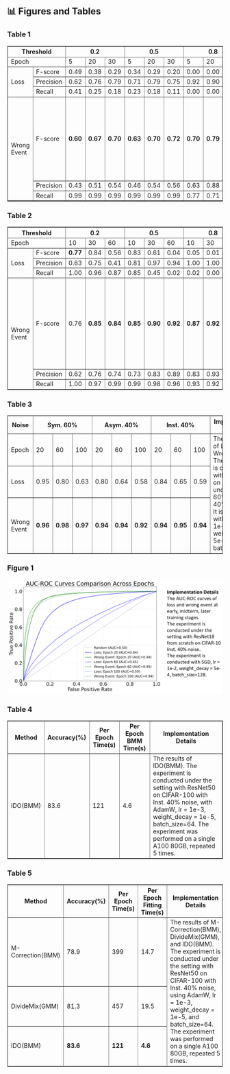 ## 📊 Figures and Tables

### Table 1

<table border="1" cellspacing="0" cellpadding="5">
  <thead>
    <tr>
      <th colspan="2">Threshold</th>
      <th colspan="3">0.2</th>
      <th colspan="3">0.5</th>
      <th colspan="3">0.8</th>
      <th rowspan="10">Implementation Details</th>
    </tr>
    <tr>
      <td colspan="2">Epoch</td>
      <td>5</td>
      <td>20</td>
      <td>30</td>
      <td>5</td>
      <td>20</td>
      <td>30</td>
      <td>5</td>
      <td>20</td>
      <td>30</td>
    </tr>
  </thead>
  <tbody>
    <!-- Loss -->
    <tr>
      <td rowspan="3">Loss</td>
      <td>F-score</td>
      <td>0.49</td>
      <td>0.38</td>
      <td>0.29</td>
      <td>0.34</td>
      <td>0.29</td>
      <td>0.20</td>
      <td>0.00</td>
      <td>0.00</td>
      <td>0.00</td>
      <td rowspan="6">The precision, recall, F-score of Loss and Wrong Event.<br>The experiment is conducted with ResNet18 on CIFAR10 under Inst. 40%. <br>We set three thresholds to calculate F-score. It is conducted with SGD, lr = 1e-2, weight_decay = 5e-4, batch_size=128.</td>
    </tr>
    <tr>
      <td>Precision</td>
      <td>0.62</td>
      <td>0.76</td>
      <td>0.79</td>
      <td>0.71</td>
      <td>0.79</td>
      <td>0.75</td>
      <td>0.92</td>
      <td>0.90</td>
      <td>0.60</td>
    </tr>
    <tr>
      <td>Recall</td>
      <td>0.41</td>
      <td>0.25</td>
      <td>0.18</td>
      <td>0.23</td>
      <td>0.18</td>
      <td>0.11</td>
      <td>0.00</td>
      <td>0.00</td>
      <td>0.00</td>
    </tr>
    <!-- Wrong Event -->
    <tr>
      <td rowspan="3">Wrong Event</td>
      <td>F-score</td>
      <td><b>0.60</b></td>
      <td><b>0.67</b></td>
      <td><b>0.70</b></td>
      <td><b>0.63</b></td>
      <td><b>0.70</b></td>
      <td><b>0.72</b></td>
      <td><b>0.70</b></td>
      <td><b>0.79</b></td>
      <td><b>0.76</b></td>
    </tr>
    <tr>
      <td>Precision</td>
      <td>0.43</td>
      <td>0.51</td>
      <td>0.54</td>
      <td>0.46</td>
      <td>0.54</td>
      <td>0.56</td>
      <td>0.63</td>
      <td>0.88</td>
      <td>0.93</td>
    </tr>
    <tr>
      <td>Recall</td>
      <td>0.99</td>
      <td>0.99</td>
      <td>0.99</td>
      <td>0.99</td>
      <td>0.99</td>
      <td>0.99</td>
      <td>0.77</td>
      <td>0.71</td>
      <td>0.65</td>
    </tr>
  </tbody>
</table>

### Table 2

<table border="1" cellspacing="0" cellpadding="5">
  <thead>
    <tr>
      <th colspan="2">Threshold</th>
      <th colspan="3">0.2</th>
      <th colspan="3">0.5</th>
      <th colspan="3">0.8</th>
      <th rowspan="10">Implementation Details</th>
    </tr>
    <tr>
      <td colspan="2">Epoch</td>
      <td>10</td>
      <td>30</td>
      <td>60</td>
      <td>10</td>
      <td>30</td>
      <td>60</td>
      <td>10</td>
      <td>30</td>
      <td>60</td>
    </tr>
  </thead>
  <tbody>
    <!-- Loss -->
    <tr>
      <td rowspan="3">Loss</td>
      <td>F-score</td>
      <td><b>0.77</b></td>
      <td>0.84</td>
      <td>0.56</td>
      <td>0.83</td>
      <td>0.61</td>
      <td>0.04</td>
      <td>0.05</td>
      <td>0.01</td>
      <td>0.00</td>
      <td rowspan="6">The precision, recall, F-score of Loss and Wrong Event. <br> The experiment is conducted with ResNet18 on CIFAR10 under Sym. 60%. <br>We set three thresholds to calculate F-score. It is conducted with SGD, lr = 1e-2, weight_decay = 5e-4, batch_size=128.</td>
    </tr>
    <tr>
      <td>Precision</td>
      <td>0.63</td>
      <td>0.75</td>
      <td>0.41</td>
      <td>0.81</td>
      <td>0.97</td>
      <td>0.94</td>
      <td>1.00</td>
      <td>1.00</td>
      <td>1.00</td>
    </tr>
    <tr>
      <td>Recall</td>
      <td>1.00</td>
      <td>0.96</td>
      <td>0.87</td>
      <td>0.85</td>
      <td>0.45</td>
      <td>0.02</td>
      <td>0.02</td>
      <td>0.00</td>
      <td>0.00</td>
    </tr>
    <!-- Wrong Event -->
    <tr>
      <td rowspan="3">Wrong Event</td>
      <td>F-score</td>
      <td>0.76</td>
      <td><b>0.85</b></td>
      <td><b>0.84</b></td>
      <td><b>0.85</b></td>
      <td><b>0.90</b></td>
      <td><b>0.92</b></td>
      <td><b>0.87</b></td>
      <td><b>0.92</b></td>
      <td><b>0.88</b></td>
    </tr>
    <tr>
      <td>Precision</td>
      <td>0.62</td>
      <td>0.76</td>
      <td>0.74</td>
      <td>0.73</td>
      <td>0.83</td>
      <td>0.89</td>
      <td>0.83</td>
      <td>0.93</td>
      <td>0.97</td>
    </tr>
    <tr>
      <td>Recall</td>
      <td>1.00</td>
      <td>0.97</td>
      <td>0.99</td>
      <td>0.99</td>
      <td>0.98</td>
      <td>0.96</td>
      <td>0.93</td>
      <td>0.92</td>
      <td>0.81</td>
    </tr>
  </tbody>
</table>

### Table 3

<table border="1" cellspacing="0" cellpadding="5">
  <thead>
    <tr>
      <th rowspan="2">Noise</th>
      <th colspan="3">Sym. 60%</th>
      <th colspan="3">Asym. 40%</th>
      <th colspan="3">Inst. 40%</th>
      <th rowspan="3">Implementation Details</th>
    </tr>
  </thead>
  <tbody>
    <tr>
      <td>Epoch</td>
      <td>20</td>
      <td>60</td>
      <td>100</td>
      <td>20</td>
      <td>60</td>
      <td>100</td>
      <td>20</td>
      <td>60</td>
      <td>100</td>
      <td rowspan="3">
        The AUC values of Loss and Wrong Event. The experiment is conducted with ResNet18 on CIFAR10 under Sym. 60%, Asym. 40%, Inst. 40%.
        It is conducted with SGD, lr = 1e-2, weight_decay = 5e-4, batch_size=128.
      </td>
    </tr>
    <tr>
      <td>Loss</td>
      <td>0.95</td>
      <td>0.80</td>
      <td>0.63</td>
      <td>0.80</td>
      <td>0.64</td>
      <td>0.58</td>
      <td>0.84</td>
      <td>0.65</td>
      <td>0.59</td>
    </tr>
    <tr>
      <td>Wrong Event</td>
      <td><b>0.96</b></td>
      <td><b>0.98</b></td>
      <td><b>0.97</b></td>
      <td><b>0.94</b></td>
      <td><b>0.94</b></td>
      <td><b>0.92</b></td>
      <td><b>0.94</b></td>
      <td><b>0.95</b></td>
      <td><b>0.94</b></td>
    </tr>
  </tbody>
</table>


### Figure 1

<div>			
    <center>	
    <img src="Reviewer-5inD/scratch-roc.png"
         alt=""
         style=""/>
    <br>		
    </center>
</div>

### Table 4

<table border="1" cellspacing="0" cellpadding="5">
  <thead>
    <tr>
      <th>Method</th>
      <th>Accuracy(%)</th>
      <th>Per Epoch Time(s)</th>
      <th>Per Epoch BMM Time(s)</th>
      <th rowspan="2">Implementation Details</th>
    </tr>
  </thead>
  <tbody>
    <tr>
      <td>IDO(BMM)</td>
      <td>83.6</td>
      <td>121</td>
      <td>4.6</td>
      <td rowspan="2">
        The results of IDO(BMM). The experiment is conducted under the setting with ResNet50 on CIFAR-100 with Inst. 40% noise,
        with AdamW, lr = 1e-3, weight_decay = 1e-5, batch_size=64. 
        The experiment was performed on a single A100 80GB, repeated 5 times.
      </td>
    </tr>
  </tbody>
</table>


### Table 5

<table border="1" cellspacing="0" cellpadding="5">
  <thead>
    <tr>
      <th>Method</th>
      <th>Accuracy(%)</th>
      <th>Per Epoch Time(s)</th>
      <th>Per Epoch Fitting Time(s)</th>
      <th rowspan="4">Implementation Details</th>
    </tr>
  </thead>
  <tbody>
    <tr>
      <td>M-Correction(BMM)</td>
      <td>78.9</td>
      <td>399</td>
      <td>14.7</td>
      <td rowspan="4">
        The results of M-Correction(BMM), DivideMix(GMM), and IDO(BMM). <br>
        The experiment is conducted under the setting with ResNet50 on CIFAR-100 with Inst. 40% noise, using AdamW, lr = 1e-3, weight_decay = 1e-5, and batch_size=64. <br>
        The experiment was performed on a single A100 80GB, repeated 5 times.
      </td>
    </tr>
    <tr>
      <td>DivideMix(GMM)</td>
      <td>81.3</td>
      <td>457</td>
      <td>19.5</td>
    </tr>
    <tr>
      <td>IDO(BMM)</td>
      <td><b>83.6</b></td>
      <td><b>121</b></td>
      <td><b>4.6</b></td>
    </tr>
  </tbody>
</table>



